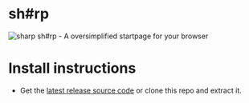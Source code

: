 # sh#rp
![sharp](https://user-images.githubusercontent.com/101978017/159263455-a7d638bd-ebcd-4721-9b47-495cb673f281.png)
sh#rp - A oversimplified startpage for your browser

# Install instructions
- Get the [latest release source code](https://github.com/relld/sharp/releases) or clone this repo and extract it.
